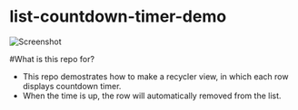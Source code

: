 # list-countdown-timer-demo
![Screenshot](https://github.com/kevalpatel2106/list-countdown-timer-demo/blob/master/screenshot/screen-1.gif)

#What is this repo for?
* This repo demostrates how to make a recycler view, in which each row displays countdown timer.
* When the time is up, the row will automatically removed from the list.
